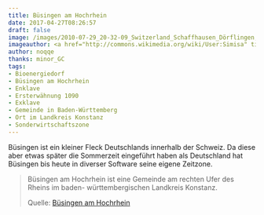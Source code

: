 ```yaml
---
title: Büsingen am Hochrhein
date: 2017-04-27T08:26:57
draft: false
image: /images/2010-07-29_20-32-09_Switzerland_Schaffhausen_Dörflingen,_Hinterdorf.jpg
imageauthor: <a href="http://commons.wikimedia.org/wiki/User:Simisa" title="User:Simisa">Hansueli Krapf</a>
author: noqqe
thanks: minor_GC
tags:
- Bioenergiedorf
- Büsingen am Hochrhein
- Enklave
- Ersterwähnung 1090
- Exklave
- Gemeinde in Baden-Württemberg
- Ort im Landkreis Konstanz
- Sonderwirtschaftszone
---
```


Büsingen ist ein kleiner Fleck Deutschlands innerhalb der Schweiz. Da diese
aber etwas später die Sommerzeit eingeführt haben als Deutschland hat
Büsingen bis heute in diverser Software seine eigene Zeitzone.

> Büsingen am Hochrhein ist eine Gemeinde am rechten Ufer des Rheins im baden-
> württembergischen Landkreis Konstanz.
>
> Quelle: [Büsingen am Hochrhein](https://de.wikipedia.org/wiki/Büsingen_am_Hochrhein)